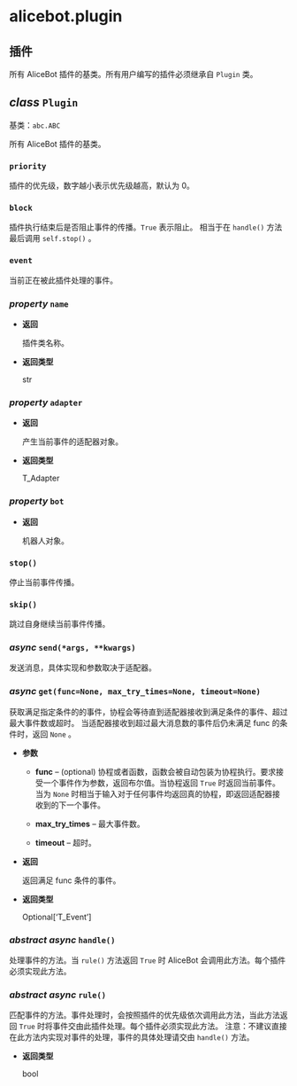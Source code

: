 # alicebot.plugin

## 插件

所有 AliceBot 插件的基类。所有用户编写的插件必须继承自 `Plugin` 类。


## _class_ `Plugin`

基类：`abc.ABC`

所有 AliceBot 插件的基类。


### `priority`

插件的优先级，数字越小表示优先级越高，默认为 0。


### `block`

插件执行结束后是否阻止事件的传播。`True` 表示阻止。
相当于在 `handle()` 方法最后调用 `self.stop()` 。


### `event`

当前正在被此插件处理的事件。


### _property_ `name`


* **返回**

    插件类名称。



* **返回类型**

    str



### _property_ `adapter`


* **返回**

    产生当前事件的适配器对象。



* **返回类型**

    T_Adapter



### _property_ `bot`


* **返回**

    机器人对象。



### `stop()`

停止当前事件传播。


### `skip()`

跳过自身继续当前事件传播。


### _async_ `send(*args, **kwargs)`

发送消息，具体实现和参数取决于适配器。


### _async_ `get(func=None, max_try_times=None, timeout=None)`

获取满足指定条件的的事件，协程会等待直到适配器接收到满足条件的事件、超过最大事件数或超时。
当适配器接收到超过最大消息数的事件后仍未满足 func 的条件时，返回 `None` 。


* **参数**

    
    * **func** – (optional) 协程或者函数，函数会被自动包装为协程执行。要求接受一个事件作为参数，返回布尔值。当协程返回 `True` 时返回当前事件。
    当为 `None` 时相当于输入对于任何事件均返回真的协程，即返回适配器接收到的下一个事件。


    * **max_try_times** – 最大事件数。


    * **timeout** – 超时。



* **返回**

    返回满足 func 条件的事件。



* **返回类型**

    Optional[‘T_Event’]



### _abstract async_ `handle()`

处理事件的方法。当 `rule()` 方法返回 `True` 时 AliceBot 会调用此方法。每个插件必须实现此方法。


### _abstract async_ `rule()`

匹配事件的方法。事件处理时，会按照插件的优先级依次调用此方法，当此方法返回 `True` 时将事件交由此插件处理。每个插件必须实现此方法。
注意：不建议直接在此方法内实现对事件的处理，事件的具体处理请交由 `handle()` 方法。


* **返回类型**

    bool
